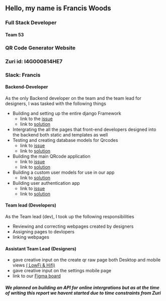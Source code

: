 ## Hello, my name is Francis Woods
### Full Stack Developer
#### Team 53
### QR Code Generator Website
### Zuri id:  I4G000814HE7
### Slack:  Francis


#### Backend-Developer
As the only Backend developer on the team and the team lead for designers, I was tasked with the following things

- Building and setting up the entire django Framework
    - link to the [issue](https://github.com/zuri-training/QR_GEN_TEAM-53/issues/4)
    - link to [solution](https://github.com/zuri-training/QR_GEN_TEAM-53/tree/testing/qrgen53)
- Intergrating the all the pages that front-end developers designed into the backend both static and templates as well
- Testing and creating database models for Qrcodes
    - link to [issue](https://github.com/zuri-training/QR_GEN_TEAM-53/issues/12)
    - link to [solution](https://github.com/zuri-training/QR_GEN_TEAM-53/blob/testing/qrgen53/qr_gen/models.py)
- Building the main QRcode application
    - link to [issue](https://github.com/zuri-training/QR_GEN_TEAM-53/issues/6)
    - link to [solution](https://github.com/zuri-training/QR_GEN_TEAM-53/blob/testing/qrgen53/qr_gen/views.py)
- Building a custom user models for use in our app
    - link to [solution](https://github.com/zuri-training/QR_GEN_TEAM-53/blob/testing/qrgen53/qr_gen/models.py)
- Building user authentication app 
    - link to [issue](https://github.com/zuri-training/QR_GEN_TEAM-53/issues/3)
    - link to [solution](https://github.com/zuri-training/QR_GEN_TEAM-53/tree/testing/qrgen53/accounts)


#### Team lead (Developers)
As the Team lead (dev), I took up the following responsibilities

- Reviewing and correcting webpages created by designers
- Assigning pages to devlopers
- linking webpages


#### Assistant Team Lead (Designers)

- gave creative input on the create qr raw page both Desktop and mobile views [( LowFi & Hifi)](https://github.com/zuri-training/QR_GEN_TEAM-53/tree/testing/Members_contributions/Francis_Woods)
- gave creative input on the settings mobile page
- link to our [Figma board](https://www.figma.com/file/DaCupcCqB7ZJ3ixvHBsTyi/Team-53-Proj-QR-board?node-id=29%3A4)
 



##### We planned on building an API for online intergrations but as at the time of writing this report we havent started due to time constraints from Zuri
